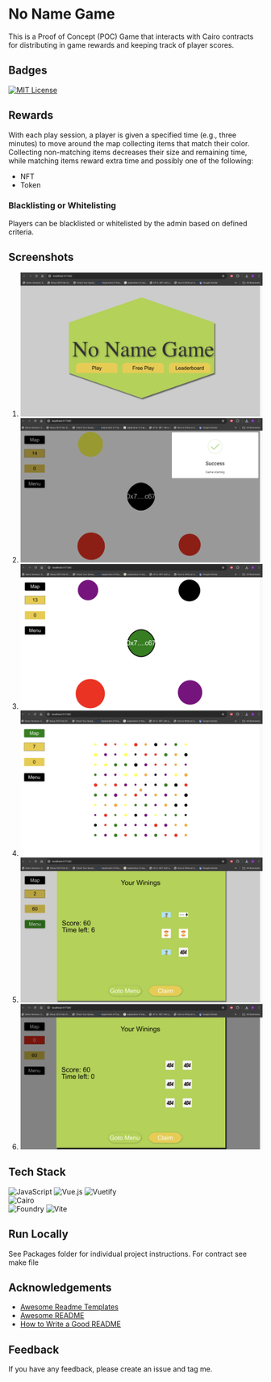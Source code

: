 
# No Name Game  

This is a Proof of Concept (POC) Game that interacts with Cairo contracts for distributing in game rewards and keeping track of player scores.

## Badges  
[![MIT License](https://img.shields.io/badge/License-MIT-green.svg)](https://choosealicense.com/licenses/mit/)  

## Rewards

With each play session, a player is given a specified time (e.g., three minutes) to move around the map collecting items that match their color. Collecting non-matching items decreases their size and remaining time, while matching items reward extra time and possibly one of the following:
- NFT
- Token


### Blacklisting or Whitelisting
Players can be blacklisted or whitelisted by the admin based on defined criteria.

## Screenshots  

1. ![App Screenshot 1](./screenshots/1.png)
2. ![App Screenshot 2](./screenshots/2.png)
3. ![App Screenshot 3](./screenshots/3.png)
4. ![App Screenshot 4](./screenshots/4.png)
5. ![App Screenshot 5](./screenshots/5.png)
6. ![App Screenshot 6](./screenshots/6.png)

## Tech Stack  

![JavaScript](https://img.shields.io/badge/JavaScript-%23323330.svg?style=for-the-badge&logo=javascript&logoColor=%23F7DF1E) 
![Vue.js](https://img.shields.io/badge/Vue.js-%2335495e.svg?style=for-the-badge&logo=vuedotjs&logoColor=%234FC08D) 
![Vuetify](https://img.shields.io/badge/Vuetify-1867C0?style=for-the-badge&logo=vuetify&logoColor=AEDDFF)  
![Cairo](https://img.shields.io/badge/Cairo-2674E5?style=for-the-badge&logo=cairo&logoColor=white)     
![Foundry](https://img.shields.io/badge/Foundry-yellow?style=for-the-badge&logo=fondry-rs&logoColor=white) 
![Vite](https://img.shields.io/badge/Vite-FF6C37?style=for-the-badge&logo=vite&logoColor=white) 


## Run Locally  
See Packages folder for individual project instructions. For contract see make file
## Acknowledgements  

- [Awesome Readme Templates](https://awesomeopensource.com/project/elangosundar/awesome-README-templates)
- [Awesome README](https://github.com/matiassingers/awesome-readme)
- [How to Write a Good README](https://bulldogjob.com/news/449-how-to-write-a-good-readme-for-your-github-project)

## Feedback  

If you have any feedback, please create an issue and tag me.


